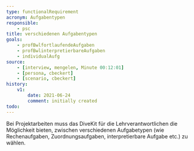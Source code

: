 ```yaml
---
type: functionalRequirement
acronym: Aufgabentypen
responsible: 
    - psc
title: verschiedenen Aufgabentypen
goals: 
    - profBwlfortlaufendeAufgaben
    - profBwlinterpretierbareAufgaben
    - individualAufg
source:
    - [interview, mengelen, Minute 00:12:01]
    - [persona, cbeckert]
    - [scenario, cbeckert]
history:
    v1:
        date: 2021-06-24
        comment: initially created
todo: 
---
```


Bei Projektarbeiten muss das DiveKit für die Lehrverantwortlichen die Möglichkeit bieten, zwischen verschiedenen Aufgabetypen (wie Rechenaufgaben, Zuordnungsaufgaben, interpretierbare Aufgabe etc.) zu wählen.
